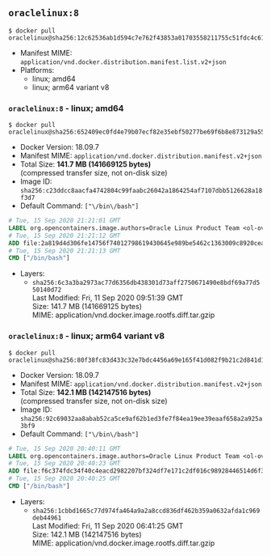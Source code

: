 ## `oraclelinux:8`

```console
$ docker pull oraclelinux@sha256:12c62536ab1d594c7e762f43853a01703558211755c51fdc4c613f55e4d57236
```

-	Manifest MIME: `application/vnd.docker.distribution.manifest.list.v2+json`
-	Platforms:
	-	linux; amd64
	-	linux; arm64 variant v8

### `oraclelinux:8` - linux; amd64

```console
$ docker pull oraclelinux@sha256:652409ec0fd4e79b07ecf82e35ebf50277be69f6b8e873129a55a0bdedf827d0
```

-	Docker Version: 18.09.7
-	Manifest MIME: `application/vnd.docker.distribution.manifest.v2+json`
-	Total Size: **141.7 MB (141669125 bytes)**  
	(compressed transfer size, not on-disk size)
-	Image ID: `sha256:c23ddcc8aacfa4742804c99faabc26042a1864254af7107dbb5126628a18f3d7`
-	Default Command: `["\/bin\/bash"]`

```dockerfile
# Tue, 15 Sep 2020 21:21:01 GMT
LABEL org.opencontainers.image.authors=Oracle Linux Product Team <ol-ovm-info_ww@oracle.com> org.opencontainers.image.url=https://github.com/oracle/container-images org.opencontainers.image.source=https://github.com/oracle/container-images/tree/dist-amd64/8.2 org.opencontainers.image.vendor=Oracle America, Inc org.opencontainers.image.title=Oracle Linux 8 org.opencontainers.image.description=Oracle Linux is an open-source       operating system available under the GNU General Public License (GPLv2) and       is suitable for both general purpose or Oracle workloads.
# Tue, 15 Sep 2020 21:21:12 GMT
ADD file:2a819d4d306fe14756f74012798619430645e989be5462c1363009c8920cea3b in / 
# Tue, 15 Sep 2020 21:21:13 GMT
CMD ["/bin/bash"]
```

-	Layers:
	-	`sha256:6c3a3ba2973ac77d6356db438301d73aff2750671490e8bdf69a77d550140d72`  
		Last Modified: Fri, 11 Sep 2020 09:51:39 GMT  
		Size: 141.7 MB (141669125 bytes)  
		MIME: application/vnd.docker.image.rootfs.diff.tar.gzip

### `oraclelinux:8` - linux; arm64 variant v8

```console
$ docker pull oraclelinux@sha256:80f38fc83d433c32e7bdc4456a69e165f41d082f9b21c2d841d1c099f7926b1f
```

-	Docker Version: 18.09.7
-	Manifest MIME: `application/vnd.docker.distribution.manifest.v2+json`
-	Total Size: **142.1 MB (142147516 bytes)**  
	(compressed transfer size, not on-disk size)
-	Image ID: `sha256:92c69032aa8abab52ca5ce9af62b1ed3fe7f84ea19ee39eaaf658a2a925a3bf9`
-	Default Command: `["\/bin\/bash"]`

```dockerfile
# Tue, 15 Sep 2020 20:40:11 GMT
LABEL org.opencontainers.image.authors=Oracle Linux Product Team <ol-ovm-info_ww@oracle.com> org.opencontainers.image.url=https://github.com/oracle/container-images org.opencontainers.image.source=https://github.com/oracle/container-images/tree/dist-arm64v8/8.2 org.opencontainers.image.vendor=Oracle America, Inc org.opencontainers.image.title=Oracle Linux 8 org.opencontainers.image.description=Oracle Linux is an open-source       operating system available under the GNU General Public License (GPLv2) and       is suitable for both general purpose or Oracle workloads.
# Tue, 15 Sep 2020 20:40:23 GMT
ADD file:f6c374fdc34f40c4eacd2982207bf324df7e171c2df016c98928446514d6f373 in / 
# Tue, 15 Sep 2020 20:40:25 GMT
CMD ["/bin/bash"]
```

-	Layers:
	-	`sha256:1cbbd1665c77d974fa464a9a2a8ccd836df462b359a0632afda1c969deb44961`  
		Last Modified: Fri, 11 Sep 2020 06:41:25 GMT  
		Size: 142.1 MB (142147516 bytes)  
		MIME: application/vnd.docker.image.rootfs.diff.tar.gzip
